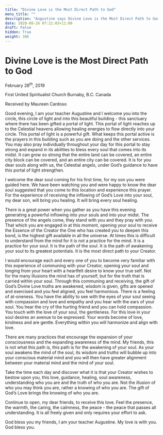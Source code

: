 ```yaml
---
title: "Divine Love is the Most Direct Path to God"
menu_title: ""
description: "Augustine says Divine Love is the Most Direct Path to God"
date: 2020-08-26 07:21:03+11:00
draft: False
hidden: True
weight: 386
---
```

# Divine Love is the Most Direct Path to God

February 28<sup>th</sup>, 2019

First United Spiritualist Church Burnaby, B.C. Canada

Received by Maureen Cardoso



Good evening, I am your teacher Augustine and I welcome you into the circle, this circle of light and into this beautiful building - this sanctuary where there has been gifted a portal of light. This portal of light reaches up to the Celestial heavens allowing healing energies to flow directly into your circle. This portal of light is a powerful gift. What keeps this portal active is the prayers in this building such as you are doing and the other services. You may also pray individually throughout your day for this portal to stay strong and expand in its abilities to bless every soul that comes into its midst. It can grow so strong that the entire land can be covered, an entire city block can be covered, and an entire city can be covered. It is for you dear souls along with us, the Celestial angels, under God’s guidance to have this portal of light strengthen.

I welcome the dear soul coming for his first time, for my son you were guided here. We have been watching you and were happy to know the dear soul suggested that you come to this location and experience this prayer. For the experience of receiving the inflowing of God’s Love into your soul, my dear son, will bring you healing. It will bring every soul healing.

There is a great power when you gather as you have this evening generating a powerful inflowing into your souls and into your midst. The presence of the angels come, they stand with you and they pray with you. That which you are engaged in at this moment, opening your soul to receive the Essence of the Creator the One who has created you to deepen this bond, is the highest gift available in all the universe.  At times this is difficult to understand from the mind for it is not a practice for the mind. It is a practice for your soul. It is the path of the soul. It is the path of awakening your soul to its greatest potentials. It is the most direct path to your Creator. 

I would encourage each and every one of you to become very familiar with this experience of communing with your Creator, opening your soul and longing from your heart with a heartfelt desire to know your true self. Not for the many illusions the mind has of yourself, but for the truth that is carried within your soul. Through this communing and receiving, the gift of God’s Divine Love truths are awakened, wisdom is given, gifts are opened and exercised and you feel aligned, you feel harmonious. There is a feeling of at-oneness. You have the ability to see with the eyes of your soul seeing with compassion and love and empathy and you hear with the ears of your soul. You hear the cry of the hurting friend and you can hold compassion. You touch with the love of your soul, the gentleness. For this love in your soul desires an avenue to be expressed.  Your words become of love, kindness and are gentle. Everything within you will harmonize and align with love.

There are many practices that encourage the expansion of your consciousness and the expanding awareness of the mind. My friends, this is not what this path is, this path is for the awakening of your soul. As your soul awakens the mind of the soul, its wisdom and truths will bubble up into your conscious material mind and you will then have greater alignment between your material mind and the mind of your soul. 

Take the time each day and discover what it is that your Creator wishes to bestow upon you, this love, guidance, healing, soul awareness, understanding who you are and the truth of who you are. Not the illusion of who you may think you are, rather a knowing of who you are. The gift of God’s Love brings the knowing of who you are.

Continue to open, my dear friends, to receive this love. Feel the presence, the warmth, the caring, the calmness, the peace - the peace that passes all understanding. It is all freely given and only requires your effort to ask.

God bless you my friends, I am your teacher Augustine. My love is with you. God bless you.
